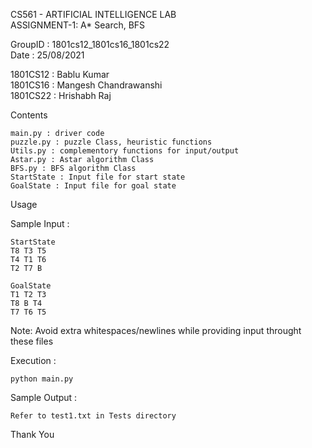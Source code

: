 
CS561 - ARTIFICIAL INTELLIGENCE LAB  
ASSIGNMENT-1: A* Search, BFS  
  
GroupID : 1801cs12_1801cs16_1801cs22  
Date : 25/08/2021  
  
1801CS12 : Bablu Kumar  
1801CS16 : Mangesh Chandrawanshi  
1801CS22 : Hrishabh Raj  
  
Contents 

	main.py : driver code
	puzzle.py : puzzle Class, heuristic functions
	Utils.py : complementory functions for input/output
	Astar.py : Astar algorithm Class
	BFS.py : BFS algorithm Class
	StartState : Input file for start state
	GoalState : Input file for goal state

Usage 

Sample Input :

	StartState 
	T8 T3 T5 
	T4 T1 T6 
	T2 T7 B

	GoalState
	T1 T2 T3 
	T8 B T4 
	T7 T6 T5

Note: Avoid extra whitespaces/newlines while providing input throught these files

Execution :

	python main.py 

Sample Output :

	Refer to test1.txt in Tests directory

Thank You

